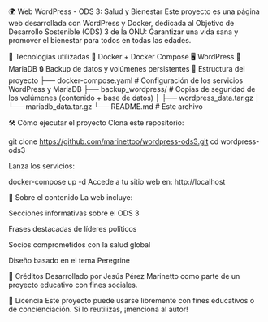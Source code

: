 🌍 Web WordPress - ODS 3: Salud y Bienestar
Este proyecto es una página web desarrollada con WordPress y Docker, dedicada al Objetivo de Desarrollo Sostenible (ODS) 3 de la ONU: Garantizar una vida sana y promover el bienestar para todos en todas las edades.

🚀 Tecnologías utilizadas
🐳 Docker + Docker Compose
🖥️ WordPress
🐬 MariaDB
🔒 Backup de datos y volúmenes persistentes
📂 Estructura del proyecto
├── docker-compose.yaml # Configuración de los servicios WordPress y MariaDB ├── backup_wordpress/ # Copias de seguridad de los volúmenes (contenido + base de datos) │ ├── wordpress_data.tar.gz │ └── mariadb_data.tar.gz └── README.md # Este archivo

🛠️ Cómo ejecutar el proyecto Clona este repositorio:

git clone https://github.com/marinettoo/wordpress-ods3.git cd wordpress-ods3

Lanza los servicios:

docker-compose up -d Accede a tu sitio web en: http://localhost

🧠 Sobre el contenido La web incluye:

Secciones informativas sobre el ODS 3

Frases destacadas de líderes políticos

Socios comprometidos con la salud global

Diseño basado en el tema Peregrine

🧳 Créditos Desarrollado por Jesús Pérez Marinetto como parte de un proyecto educativo con fines sociales.

📝 Licencia Este proyecto puede usarse libremente con fines educativos o de concienciación. Si lo reutilizas, ¡menciona al autor!
